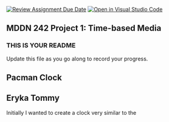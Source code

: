 [![Review Assignment Due Date](https://classroom.github.com/assets/deadline-readme-button-24ddc0f5d75046c5622901739e7c5dd533143b0c8e959d652212380cedb1ea36.svg)](https://classroom.github.com/a/JAZAP9dv)
[![Open in Visual Studio Code](https://classroom.github.com/assets/open-in-vscode-718a45dd9cf7e7f842a935f5ebbe5719a5e09af4491e668f4dbf3b35d5cca122.svg)](https://classroom.github.com/online_ide?assignment_repo_id=11439630&assignment_repo_type=AssignmentRepo)
## MDDN 242 Project 1: Time-based Media  

### THIS IS YOUR README

Update this file as you go along to record your progress.

## Pacman Clock
## Eryka Tommy

Initially I wanted to create a clock very similar to the 

